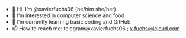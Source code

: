 - 👋 Hi, I’m @xavierfuchs06 (he/him she/her)
- 👀 I’m interested in computer science and food
- 🌱 I’m currently learning basic coding and GitHub
- 📫 How to reach me: telegram@xavierfuchs06 ;  x.fuchs@icloud.com

<!---
xavierfuchs06/xavierfuchs06 is a ✨ special ✨ repository because its `README.md` (this file) appears on your GitHub profile.
You can click the Preview link to take a look at your changes.
--->
